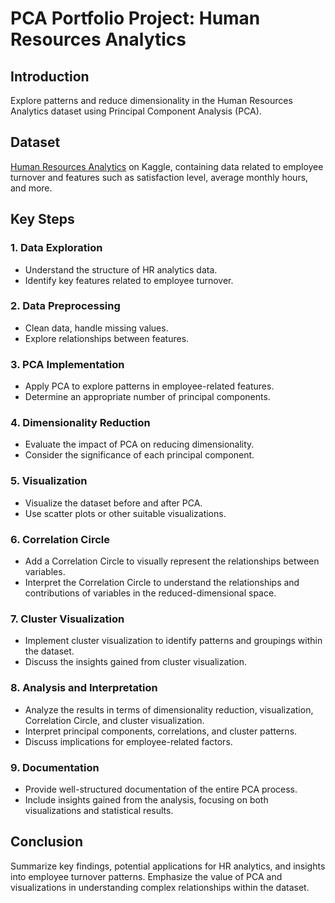 # PCA Portfolio Project: Human Resources Analytics

## Introduction
Explore patterns and reduce dimensionality in the Human Resources Analytics dataset using Principal Component Analysis (PCA).

## Dataset
[Human Resources Analytics](https://www.kaggle.com/ludobenistant/hr-analytics) on Kaggle, containing data related to employee turnover and features such as satisfaction level, average monthly hours, and more.

## Key Steps

### 1. Data Exploration
- Understand the structure of HR analytics data.
- Identify key features related to employee turnover.

### 2. Data Preprocessing
- Clean data, handle missing values.
- Explore relationships between features.

### 3. PCA Implementation
- Apply PCA to explore patterns in employee-related features.
- Determine an appropriate number of principal components.

### 4. Dimensionality Reduction
- Evaluate the impact of PCA on reducing dimensionality.
- Consider the significance of each principal component.

### 5. Visualization
- Visualize the dataset before and after PCA.
- Use scatter plots or other suitable visualizations.

### 6. Correlation Circle
- Add a Correlation Circle to visually represent the relationships between variables.
- Interpret the Correlation Circle to understand the relationships and contributions of variables in the reduced-dimensional space.

### 7. Cluster Visualization
- Implement cluster visualization to identify patterns and groupings within the dataset.
- Discuss the insights gained from cluster visualization.

### 8. Analysis and Interpretation
- Analyze the results in terms of dimensionality reduction, visualization, Correlation Circle, and cluster visualization.
- Interpret principal components, correlations, and cluster patterns.
- Discuss implications for employee-related factors.

### 9. Documentation
- Provide well-structured documentation of the entire PCA process.
- Include insights gained from the analysis, focusing on both visualizations and statistical results.

## Conclusion
Summarize key findings, potential applications for HR analytics, and insights into employee turnover patterns. Emphasize the value of PCA and visualizations in understanding complex relationships within the dataset.

